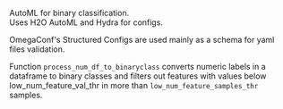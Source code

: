 AutoML for binary classification.  
Uses H2O AutoML and Hydra for configs.

OmegaConf's Structured Configs are used mainly as a schema for yaml files validation.

Function `process_num_df_to_binaryclass` converts numeric labels in a dataframe to binary classes and filters out features with values below low_num_feature_val_thr in more than `low_num_feature_samples_thr` samples.